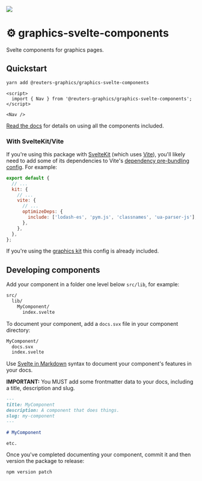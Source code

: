 ![](https://graphics.thomsonreuters.com/style-assets/images/logos/reuters-graphics-logo/svg/graphics-logo-color-dark.svg)

# ⚙️ graphics-svelte-components

Svelte components for graphics pages.

## Quickstart

```bash
yarn add @reuters-graphics/graphics-svelte-components
```

```svelte
<script>
  import { Nav } from '@reuters-graphics/graphics-svelte-components';
</script>

<Nav />
```

[Read the docs](https://reuters-graphics.github.io/graphics-svelte-components/) for details on using all the components included.

### With SvelteKit/Vite

If you're using this package with [SvelteKit](https://kit.svelte.dev/) (which uses [Vite](https://vitejs.dev/)), you'll likely need to add some of its dependencies to Vite's [dependency pre-bundling config](https://vitejs.dev/guide/dep-pre-bundling.html). For example:

```javascript
export default {
  // ...
  kit: {
    // ...
    vite: {
      // ...
      optimizeDeps: {
        include: ['lodash-es', 'pym.js', 'classnames', 'ua-parser-js'],
      },
    },
  },
};
```

If you're using the [graphics kit](https://github.com/reuters-graphics/bluprint_graphics-kit) this config is already included.

## Developing components

Add your component in a folder one level below `src/lib`, for example:

```bash
src/
  lib/
    MyComponent/
      index.svelte
```

To document your component, add a `docs.svx` file in your component directory:

```bash
MyComponent/
  docs.svx
  index.svelte
```

Use [Svelte in Markdown](https://mdsvex.com/) syntax to document your component's features in your docs.

**IMPORTANT:** You MUST add some frontmatter data to your docs, including a title, description and slug.

```markdown
---
title: MyComponent
description: A component that does things.
slug: my-component
---

# MyComponent

etc.
```

Once you've completed documenting your component, commit it and then version the package to release:

```bash
npm version patch
```
